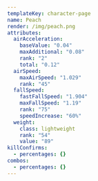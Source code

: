 ```yaml
---
templateKey: character-page
name: Peach
render: /img/peach.png
attributes:
  airAcceleration:
    baseValue: "0.04"
    maxAdditional: "0.08"
    rank: "2"
    total: "0.12"
  airSpeed:
    maxAirSpeed: "1.029"
    rank: "45"
  fallSpeed:
    fastFallSpeed: "1.904"
    maxFallSpeed: "1.19"
    rank: "75"
    speedIncrease: "60%"
  weight:
    class: lightweight
    rank: "54"
    value: "89"
killConfirms:
  - percentages: {}
combos:
  - percentages: {}
---
```

